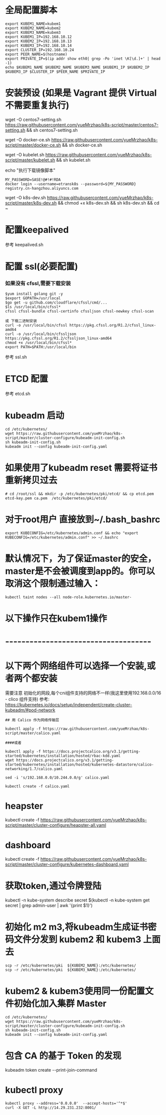 # 全局配置脚本
```
export KUBEM1_NAME=kubem1
export KUBEM2_NAME=kubem2
export KUBEM3_NAME=kubem3
export KUBEM1_IP=192.168.10.12
export KUBEM2_IP=192.168.10.13
export KUBEM3_IP=192.168.10.14
export CLUSTER_IP=192.168.10.24
export PEER_NAME=$(hostname)
export PRIVATE_IP=$(ip addr show eth0| grep -Po 'inet \K[\d.]+' | head -1)
echo $KUBEM1_NAME $KUBEM2_NAME $KUBEM3_NAME $KUBEM1_IP $KUBEM2_IP $KUBEM3_IP $CLUSTER_IP $PEER_NAME $PRIVATE_IP
```

# 安装预设 (如果是 Vagrant 提供 Virtual 不需要重复执行)

wget -O centos7-setting.sh https://raw.githubusercontent.com/yueMrzhao/k8s-script/master/centos7-setting.sh && sh centos7-setting.sh

wget -O docker-ce.sh https://raw.githubusercontent.com/yueMrzhao/k8s-script/master/docker-ce.sh && sh docker-ce.sh

wget -O kubelet.sh https://raw.githubusercontent.com/yueMrzhao/k8s-script/master/kubelet.sh && sh kubelet.sh

echo "执行下载镜像脚本"
```
MY_PASSWORD=SASE!@#!#!RDA
docker login --username=etransk8s --password=${MY_PASSWORD} registry.cn-hangzhou.aliyuncs.com
```
wget -O k8s-dev.sh https://raw.githubusercontent.com/yueMrzhao/k8s-script/master/k8s-dev.sh && chmod +x k8s-dev.sh && sh k8s-dev.sh && cd ~



# 配置keepalived 
参考 keepalived.sh

# 配置 ssl(必要配置)

### 如果没有 cfssl,需要下载安装
```
$yum install golang git -y
$export GOPATH=/usr/local
$go get -u github.com/cloudflare/cfssl/cmd/...
$ls /usr/local/bin/cfssl*
cfssl cfssl-bundle cfssl-certinfo cfssljson cfssl-newkey cfssl-scan

或 下载二进制安装
curl -o /usr/local/bin/cfssl https://pkg.cfssl.org/R1.2/cfssl_linux-amd64
curl -o /usr/local/bin/cfssljson https://pkg.cfssl.org/R1.2/cfssljson_linux-amd64
chmod +x /usr/local/bin/cfssl*
export PATH=$PATH:/usr/local/bin
```

参考 ssl.sh

# ETCD 配置
参考 etcd.sh

# kubeadm 启动
```
cd /etc/kubernetes/
wget https://raw.githubusercontent.com/yueMrzhao/k8s-script/master/cluster-configure/kubeadm-init-config.sh
sh kubeadm-init-config.sh
kubeadm init --config kubeadm-init-config.yaml
```

# 如果使用了kubeadm reset 需要将证书重新拷贝过去
```
# cd /root/ssl && mkdir -p /etc/kubernetes/pki/etcd/ && cp etcd.pem etcd-key.pem ca.pem  /etc/kubernetes/pki/etcd/
```

# 对于root用户 直接放到~/.bash_bashrc
```
export KUBECONFIG=/etc/kubernetes/admin.conf && echo "export KUBECONFIG=/etc/kubernetes/admin.conf" >> ~/.bashrc
```

# 默认情况下，为了保证master的安全，master是不会被调度到app的。你可以取消这个限制通过输入：
```
kubectl taint nodes --all node-role.kubernetes.io/master-
```

# 以下操作只在kubem1操作
# ------------------------------------
# 以下两个网络组件可以选择一个安装,或者两个都安装
需要注意 初始化的网段,每个cni组件支持的网络不一样(我这里使用192.168.0.0/16 - clico 组件支持)
参考: https://kubernetes.io/docs/setup/independent/create-cluster-kubeadm/#pod-network
```
## 用 Calico 作为网络传输层

kubectl apply -f https://raw.githubusercontent.com/yueMrzhao/k8s-script/master/calico.yaml

####或者

kubectl apply -f https://docs.projectcalico.org/v3.1/getting-started/kubernetes/installation/hosted/rbac-kdd.yaml
wget https://docs.projectcalico.org/v3.1/getting-started/kubernetes/installation/hosted/kubernetes-datastore/calico-networking/1.7/calico.yaml

sed -i 's/192.168.0.0/10.244.0.0/g' calico.yaml

kubectl create -f calico.yaml
```

# heapster
kubectl create -f https://raw.githubusercontent.com/yueMrzhao/k8s-script/master/cluster-configure/heapster-all.yaml

# dashboard
kubectl create -f https://raw.githubusercontent.com/yueMrzhao/k8s-script/master/cluster-configure/kubernetes-dashboard.yaml

# 获取token,通过令牌登陆
kubectl -n kube-system describe secret $(kubectl -n kube-system get secret | grep admin-user | awk '{print $1}')




# 初始化 m2 m3,将kubeadm生成证书密码文件分发到 kubem2 和 kubem3 上面去

``` 
scp -r /etc/kubernetes/pki  ${KUBEM2_NAME}:/etc/kubernetes/
scp -r /etc/kubernetes/pki  ${KUBEM3_NAME}:/etc/kubernetes/
```

# kubem2 & kubem3使用同一份配置文件初始化加入集群 Master
```
cd /etc/kubernetes/
wget https://raw.githubusercontent.com/yueMrzhao/k8s-script/master/cluster-configure/kubeadm-init-config.sh
sh kubeadm-init-config.sh
kubeadm init --config kubeadm-init-config.yaml
```


# 包含 CA 的基于 Token 的发现
kubeadm token create --print-join-command

# kubectl proxy
```
kubectl proxy --address='0.0.0.0'  --accept-hosts='^*$'
curl -X GET -L http://14.29.231.232:8001/
```
